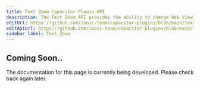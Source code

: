 ```yaml
---
title: Text Zoom Capacitor Plugin API
description: The Text Zoom API provides the ability to change Web View text size for visual accessibility.
editUrl: https://github.com/ionic-team/capacitor-plugins/blob/main/text-zoom/README.md
editApiUrl: https://github.com/ionic-team/capacitor-plugins/blob/main/text-zoom/src/definitions.ts
sidebar_label: Text Zoom
---
```


## Coming Soon..

The documentation for this page is currently being developed. Please check back again later.